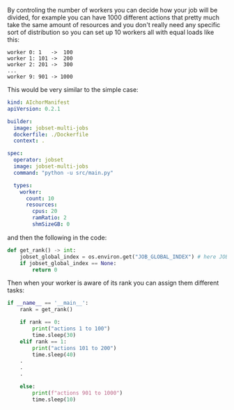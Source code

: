 By controling the number of workers you can decide how your job will be divided, for example you can have 1000 different actions that pretty much take the same amount of resources and you don't really need any specific sort of distribution so you can set up 10 workers all with equal loads like this:

```
worker 0: 1   ->  100
worker 1: 101 ->  200
worker 2: 201 ->  300
...
worker 9: 901 -> 1000
```

This would be very similar to the simple case:

```yaml
kind: AIchorManifest
apiVersion: 0.2.1

builder:
  image: jobset-multi-jobs
  dockerfile: ./Dockerfile
  context: .

spec:
  operator: jobset
  image: jobset-multi-jobs
  command: "python -u src/main.py"

  types:
    worker:
      count: 10
      resources:
        cpus: 20
        ramRatio: 2
        shmSizeGB: 0
```
and then the following in the code:

```python
def get_rank() -> int:
    jobset_global_index = os.environ.get("JOB_GLOBAL_INDEX") # here JOB_INDEX could also be used in this scenario
    if jobset_global_index == None:
        return 0

```

Then when your worker is aware of its rank you can assign them different tasks:
```python
if __name__ == '__main__':
    rank = get_rank()

    if rank == 0:
        print("actions 1 to 100")
        time.sleep(30)
    elif rank == 1:
        print("actions 101 to 200")
        time.sleep(40)
    .
    .
    .

    else:
        print(f"actions 901 to 1000")
        time.sleep(10)
```
